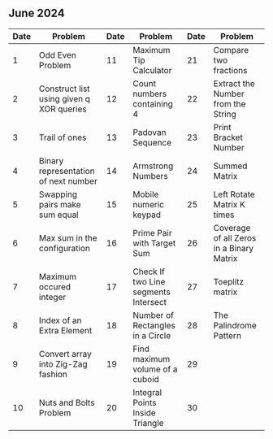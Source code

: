 ## June 2024

| Date | Problem                                  | Date | Problem                              | Date | Problem                                  |
| ---- | ---------------------------------------- | ---- | ------------------------------------ | ---- | ---------------------------------------- |
| 1    | Odd Even Problem                         | 11   | Maximum Tip Calculator               | 21   | Compare two fractions                    |
| 2    | Construct list using given q XOR queries | 12   | Count numbers containing 4           | 22   | Extract the Number from the String       |
| 3    | Trail of ones                            | 13   | Padovan Sequence                     | 23   | Print Bracket Number                     |
| 4    | Binary representation of next number     | 14   | Armstrong Numbers                    | 24   | Summed Matrix                            |
| 5    | Swapping pairs make sum equal            | 15   | Mobile numeric keypad                | 25   | Left Rotate Matrix K times               |
| 6    | Max sum in the configuration             | 16   | Prime Pair with Target Sum           | 26   | Coverage of all Zeros in a Binary Matrix |
| 7    | Maximum occured integer                  | 17   | Check If two Line segments Intersect | 27   | Toeplitz matrix                          |
| 8    | Index of an Extra Element                | 18   | Number of Rectangles in a Circle     | 28   | The Palindrome Pattern                   |
| 9    | Convert array into Zig-Zag fashion       | 19   | Find maximum volume of a cuboid      | 29   |                                          |
| 10   | Nuts and Bolts Problem                   | 20   | Integral Points Inside Triangle      | 30   |                                          |
